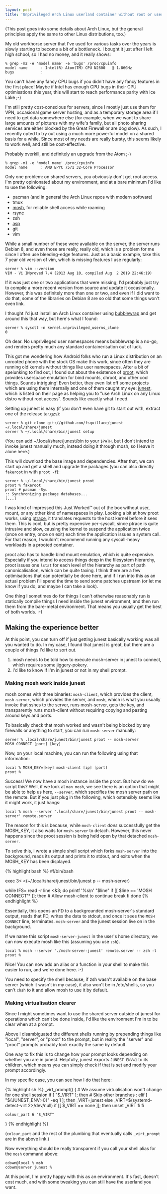 ```yaml
---
layout: post
title: 'Unprivileged Arch Linux userland container without root or userns'
---
```


(This post goes into some details about Arch Linux, but the general principles
apply the same to other Linux distributions, too.)

My old workhorse server that I've used for various tasks over the years is
slowly starting to become a bit of a bottleneck. I bought it just after I left
high school, so I had no money, and it really shows:

    % grep -m2 -e 'model name' -e 'bugs' /proc/cpuinfo
    model name      : Intel(R) Atom(TM) CPU N2800   @ 1.86GHz
    bugs            :

You can't have any fancy CPU bugs if you didn't have any fancy features in the
first place! Maybe if Intel has enough CPU bugs in their CPU optimisations this
year, this will start to reach performance parity with Ice Lake ;-)

I'm still pretty cost-conscious for servers, since I mostly just use them for
VPN, occasional game server hosting, and as a temporary storage area if I need
to get data somewhere else (for example, when we want to share large amounts of
pictures with my wife's family, but all photo sharing services are either
blocked by the Great Firewall or are dog slow). As such, I recently opted to
try out using a much more powerful model on a shared basis for a while. Since
most of my needs are really bursty, this seems likely to work well, and still
be cost-effective.

Probably overkill, and definitely an upgrade from the Atom ;-)

    % grep -m1 -e 'model name' /proc/cpuinfo
    model name      : AMD EPYC 7571 32-Core Processor

Only one problem: on shared servers, you obviously don't get root access. I'm
pretty opinionated about my environment, and at a bare minimum I'd like to use
the following:

- pacman (and in general the Arch Linux repos with modern software)
- tmux
- [mosh](https://mosh.org/), for reliable shell access while roaming
- rsync
- zsh
- [asp](https://wiki.archlinux.org/index.php/Arch_Build_System)
- git
- vim

While a small number of these were available on the server, the server runs
Debian 8, and even those are really, really old, which is a problem for me
since I often use bleeding-edge features. Just as a basic example, take this 7
year old version of vim, which is missing features I use regularly:

    server % vim --version
    VIM - Vi IMproved 7.4 (2013 Aug 10, compiled Aug  2 2019 22:46:19)

If it was just one or two applications that were missing, I'd probably just try
to compile a more recent version from source and update it occasionally.
However, this was definitely more than one or two, and even if I did want to do
that, some of the libraries on Debian 8 are so old that some things won't even
link.

I thought I'd just install an Arch Linux container using
[bubblewrap](https://github.com/containers/bubblewrap) and get around this that
way, but here's what I found:

    server % sysctl -n kernel.unprivileged_userns_clone
    0

Oh dear. No unprivileged user namespaces means bubblewrap is a no-go, and
renders pretty much any standard containerisation out of luck.

This got me wondering how Android folks who run a Linux distribution on an
unrooted phone with the stock OS make this work, since often they are running
old kernels without things like user namespaces. After a bit of spelunking to
find out, I found out about the existence of
[proot](https://github.com/proot-me/proot), which provides userspace emulation
for bind mounts, chroot, and other cool things. Sounds intriguing! Even better,
they even list off some projects which are using them internally and one of
them caught my eye: [junest](https://github.com/fsquillace/junest), which is
listed on their page as helping you to "use Arch Linux on any Linux distro
without root access". Sounds like exactly what I need.

Setting up junest is easy (if you don't even have git to start out with,
extract one of the release tar.gzs):

    server % git clone git://github.com/fsquillace/junest ~/.local/share/junest
    server % ~/.local/share/bin/junest setup

(You can add ~/.local/share/junest/bin to your `$PATH`, but I don't intend to
invoke junest manually much, instead doing it through mosh, so I leave it alone
here.)

This will download the base image and dependencies. After that, we can start
up and get a shell and upgrade the packages (you can also directly `fakeroot`
in with `proot -f`):

    server % ~/.local/share/bin/junest proot
    proot % fakeroot
    proot # pacman -Syu
    :: Synchronizing package databases...
    [...]

I was kind of impressed this Just Worked™ out of the box without user, mount,
or any other kind of namespaces in play. Looking a bit at how proot works,
using [ptrace](http://man7.org/linux/man-pages/man2/ptrace.2.html), it
translates requests to the host kernel before it sees them. This is cool, but
is pretty expensive per-syscall, since ptrace is quite intrusive and slow,
causing the kernel to suspend the application twice (once on entry, once on
exit) each time the application issues a system call. For that reason, I
wouldn't recommend running any syscall-heavy workloads in a prooted container.

proot also has to handle bind mount emulation, which is quite expensive.
Especially if you intend to access things deep in the filesystem hierarchy,
proot issues one `lstat` for each level of the hierarchy as part of path
canonicalisation, which can be quite taxing. I think there are a few
optimisations that can potentially be done here, and if I run into this as an
actual problem I'll spend the time to send some patches upstream (or let me
know if you do, and maybe I can take a look).

One thing I sometimes do for things I can't otherwise reasonably run is
statically compile things I need inside the junest environment, and then run
them from the bare-metal environment. That means you usually get the best of
both worlds. :-)

## Making the experience better

At this point, you can turn off if just getting junest basically working was
all you wanted to do. In my case, I found that junest is great, but there are a
couple of things I'd like to sort out.

1. mosh needs to be told how to execute mosh-server in junest to connect, which
   requires some jiggery-pokery.
2. I'd like to know if I'm in junest or not in my shell prompt.

### Making mosh work inside junest

mosh comes with three binaries: `mosh-client`, which provides the client,
`mosh-server`, which provides the server, and `mosh`, which is what you usually
invoke that sshes to the server, runs mosh-server, gets the key, and
transparently runs mosh-client without requiring copying and pasting around
keys and ports.

To basically check that mosh worked and wasn't being blocked by any firewalls
or anything to start, you can run `mosh-server` manually:

    server % .local/share/junest/bin/junest proot -- mosh-server
    MOSH CONNECT [port] [key]

Now, on your local machine, you can run the following using that information:

    local % MOSH_KEY=[key] mosh-client [ip] [port]
    proot %

Success! We now have a mosh instance inside the proot. But how do we script
this? Well, if we look at `man mosh`, we see there is an option that might be
able to help us here, `--server`, which specifies the mosh server path on the
remote. But if you just plug in the following, which ostensibly seems like it
might work, it just hangs:

    local % mosh --server '.local/share/junest/bin/junest proot -- mosh-server' remote.server

The reason for this is because, while `mosh-client` *does* successfully get the
MOSH_KEY, it also waits for `mosh-server` to detach. However, this never
happens since the proot session is being held open by that detached
`mosh-server`.

To solve this, I wrote a simple shell script which forks `mosh-server` into the
background, reads its output and prints it to stdout, and exits when the
MOSH_KEY has been displayed.

{% highlight bash %}
#!/bin/bash

exec 3< <(~/.local/share/junest/bin/junest p -- mosh-server)

while IFS= read -r line <&3; do
    printf '%s\n' "$line"
    if [[ $line == 'MOSH CONNECT'* ]]; then
        # Allow mosh-client to continue
        break
    fi
done
{% endhighlight %}

Essentially, this opens an FD to a backgrounded mosh-server's standard output,
reads that FD, writes the data to stdout, and once it sees the `MOSH CONNECT`
line, terminates. `mosh-server` and the junest session live on in the
background.

If we name this script `mosh-server-junest` in the user's home directory, we
can now execute mosh like this (assuming you use `zsh`).

    local % mosh --server './mosh-server-junest' remote.server -- zsh -l
    proot %

Nice! You can now add an alias or a function in your shell to make this easier to
run, and we're done here. :-)

You need to specify the shell because, if zsh wasn't available on the base
server (which it wasn't in my case), it also won't be in /etc/shells, so you
can't `chsh` to it and allow mosh to use it by default.

### Making virtualisation clearer

Since I might sometimes want to use the shared server outside of junest for
operations which can't be done inside, I'd like the environment I'm in to be
clear when at a prompt.

Above I disambiguated the different shells running by prepending things like
"local", "server", or "proot" to the prompt, but in reality the "server" and
"proot" prompts probably look exactly the same by default.

One way to fix this is to change how your prompt looks depending on whether you
are in junest. Helpfully, junest exports `JUNEST_ENV=1` to its children, which
means you can simply check if that is set and modify your prompt accordingly.

In my specific case, you can see how I do that
[here](https://github.com/cdown/dotfiles/blob/52051ff/.config/shell/rc/prompt-functions#L63-L78):

{% highlight sh %}
_virt_prompt() {
    # We assume virtualisation won't change for one shell session
    if [ "$_VIRT" ]; then
        # Skip other branches
        :
    elif [ "${JUNEST_ENV:-0}" -eq 1 ]; then
        _VIRT=junest
    else
        _VIRT=$(systemd-detect-virt 2>/dev/null)
        if [[ $_VIRT == none ]]; then
            unset _VIRT
        fi
    fi

    colour_part 6 "$_VIRT"
}
{% endhighlight %}

(`colour_part` and the rest of the plumbing that eventually calls
`_virt_prompt` are in the above link.)

Now everything should be really transparent if you call your shell alias for
the `mosh` command above:

    cdown@local % msh
    cdown@server junest %

At this point, I'm pretty happy with this as an environment. It's fast, doesn't
cost much, and with some tweaking you can still have the userland you want.
